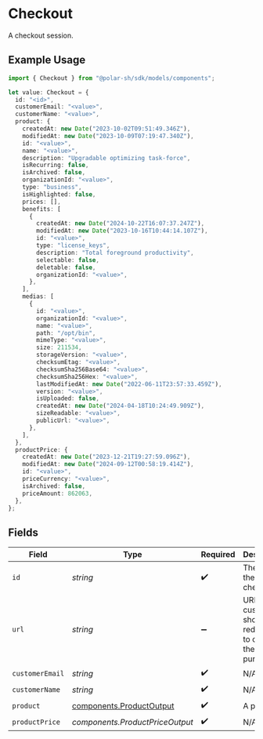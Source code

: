 # Checkout

A checkout session.

## Example Usage

```typescript
import { Checkout } from "@polar-sh/sdk/models/components";

let value: Checkout = {
  id: "<id>",
  customerEmail: "<value>",
  customerName: "<value>",
  product: {
    createdAt: new Date("2023-10-02T09:51:49.346Z"),
    modifiedAt: new Date("2023-10-09T07:19:47.340Z"),
    id: "<value>",
    name: "<value>",
    description: "Upgradable optimizing task-force",
    isRecurring: false,
    isArchived: false,
    organizationId: "<value>",
    type: "business",
    isHighlighted: false,
    prices: [],
    benefits: [
      {
        createdAt: new Date("2024-10-22T16:07:37.247Z"),
        modifiedAt: new Date("2023-10-16T10:44:14.107Z"),
        id: "<value>",
        type: "license_keys",
        description: "Total foreground productivity",
        selectable: false,
        deletable: false,
        organizationId: "<value>",
      },
    ],
    medias: [
      {
        id: "<value>",
        organizationId: "<value>",
        name: "<value>",
        path: "/opt/bin",
        mimeType: "<value>",
        size: 211534,
        storageVersion: "<value>",
        checksumEtag: "<value>",
        checksumSha256Base64: "<value>",
        checksumSha256Hex: "<value>",
        lastModifiedAt: new Date("2022-06-11T23:57:33.459Z"),
        version: "<value>",
        isUploaded: false,
        createdAt: new Date("2024-04-18T10:24:49.909Z"),
        sizeReadable: "<value>",
        publicUrl: "<value>",
      },
    ],
  },
  productPrice: {
    createdAt: new Date("2023-12-21T19:27:59.096Z"),
    modifiedAt: new Date("2024-09-12T00:58:19.414Z"),
    id: "<value>",
    priceCurrency: "<value>",
    isArchived: false,
    priceAmount: 862063,
  },
};
```

## Fields

| Field                                                                | Type                                                                 | Required                                                             | Description                                                          |
| -------------------------------------------------------------------- | -------------------------------------------------------------------- | -------------------------------------------------------------------- | -------------------------------------------------------------------- |
| `id`                                                                 | *string*                                                             | :heavy_check_mark:                                                   | The ID of the checkout.                                              |
| `url`                                                                | *string*                                                             | :heavy_minus_sign:                                                   | URL the customer should be redirected to complete the purchase.      |
| `customerEmail`                                                      | *string*                                                             | :heavy_check_mark:                                                   | N/A                                                                  |
| `customerName`                                                       | *string*                                                             | :heavy_check_mark:                                                   | N/A                                                                  |
| `product`                                                            | [components.ProductOutput](../../models/components/productoutput.md) | :heavy_check_mark:                                                   | A product.                                                           |
| `productPrice`                                                       | *components.ProductPriceOutput*                                      | :heavy_check_mark:                                                   | N/A                                                                  |